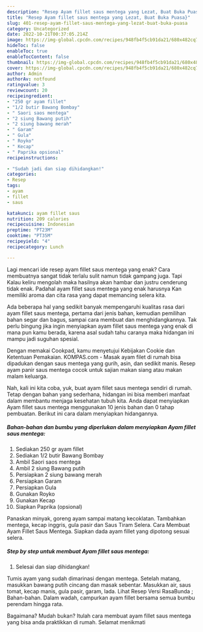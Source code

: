 ```yaml
---
description: "Resep Ayam fillet saus mentega yang Lezat, Buat Buka Puasa}"
title: "Resep Ayam fillet saus mentega yang Lezat, Buat Buka Puasa}"
slug: 401-resep-ayam-fillet-saus-mentega-yang-lezat-buat-buka-puasa
category: Uncategorized
date: 2022-10-21T00:37:05.214Z
image: https://img-global.cpcdn.com/recipes/948fb4f5cb91da21/680x482cq70/ayam-fillet-saus-mentega-foto-resep-utama.jpg
hideToc: false
enableToc: true
enableTocContent: false
thumbnail: https://img-global.cpcdn.com/recipes/948fb4f5cb91da21/680x482cq70/ayam-fillet-saus-mentega-foto-resep-utama.jpg
cover: https://img-global.cpcdn.com/recipes/948fb4f5cb91da21/680x482cq70/ayam-fillet-saus-mentega-foto-resep-utama.jpg
author: Admin
authorAv: notfound
ratingvalue: 3
reviewcount: 20
recipeingredient:
- "250 gr ayam fillet"
- "1/2 butir Bawang Bombay"
- " Saori saos mentega"
- "2 siung Bawang putih"
- "2 siung bawang merah"
- " Garam"
- " Gula"
- " Royko"
- " Kecap"
- " Paprika opsional"
recipeinstructions:

- "Sudah jadi dan siap dihidangkan!"
categories:
- Resep
tags:
- ayam
- fillet
- saus

katakunci: ayam fillet saus 
nutrition: 209 calories
recipecuisine: Indonesian
preptime: "PT23M"
cooktime: "PT35M"
recipeyield: "4"
recipecategory: Lunch

---
```



Lagi mencari ide resep ayam fillet saus mentega yang enak? Cara membuatnya sangat tidak terlalu sulit namun tidak gampang juga. Tapi Kalau keliru mengolah maka hasilnya akan hambar dan justru cenderung tidak enak. Padahal ayam fillet saus mentega yang enak harusnya Kan memiliki aroma dan cita rasa yang dapat memancing selera kita.


Ada beberapa hal yang sedikit banyak mempengaruhi kualitas rasa dari ayam fillet saus mentega, pertama dari jenis bahan, kemudian pemilihan bahan segar dan bagus, sampai cara membuat dan menghidangkannya. Tak perlu bingung jika ingin menyiapkan ayam fillet saus mentega yang enak di mana pun kamu berada, karena asal sudah tahu caranya maka hidangan ini mampu jadi suguhan spesial.

Dengan memakai Cookpad, kamu menyetujui Kebijakan Cookie dan Ketentuan Pemakaian. KOMPAS.com - Masak ayam filet di rumah bisa dipadukan dengan saus mentega yang gurih, asin, dan sedikit manis. Resep ayam panir saus mentega cocok untuk sajian makan siang atau makan malam keluarga.


Nah, kali ini kita coba, yuk, buat ayam fillet saus mentega sendiri di rumah. Tetap dengan bahan yang sederhana, hidangan ini bisa memberi manfaat dalam membantu menjaga kesehatan tubuh kita. Anda dapat menyiapkan Ayam fillet saus mentega menggunakan 10 jenis bahan dan 0 tahap pembuatan. Berikut ini cara dalam menyiapkan hidangannya.

<!--inarticleads1-->

##### Bahan-bahan dan bumbu yang diperlukan dalam menyiapkan Ayam fillet saus mentega:

1. Sediakan 250 gr ayam fillet
1. Sediakan 1/2 butir Bawang Bombay
1. Ambil  Saori saos mentega
1. Ambil 2 siung Bawang putih
1. Persiapkan 2 siung bawang merah
1. Persiapkan  Garam
1. Persiapkan  Gula
1. Gunakan  Royko
1. Gunakan  Kecap
1. Siapkan  Paprika (opsional)


Panaskan minyak, goreng ayam sampai matang kecoklatan. Tambahkan mentega, kecap inggris, gula pasir dan Saus Tiram Selera. Cara Membuat Ayam Fillet Saus Mentega. Siapkan dada ayam fillet yang dipotong sesuai selera. 

<!--inarticleads2-->

##### Step by step untuk membuat Ayam fillet saus mentega:


1. Selesai dan siap dihidangkan!

Tumis ayam yang sudah dimarinasi dengan mentega. Setelah matang, masukkan bawang putih cincang dan masak sebentar. Masukkan air, saus tomat, kecap manis, gula pasir, garam, lada. Lihat Resep Versi RasaBunda ; Bahan-bahan. Dalam wadah, campurkan ayam fillet bersama semua bumbu perendam hingga rata. 

Bagaimana? Mudah bukan? Itulah cara membuat ayam fillet saus mentega yang bisa anda praktikkan di rumah. Selamat menikmati
